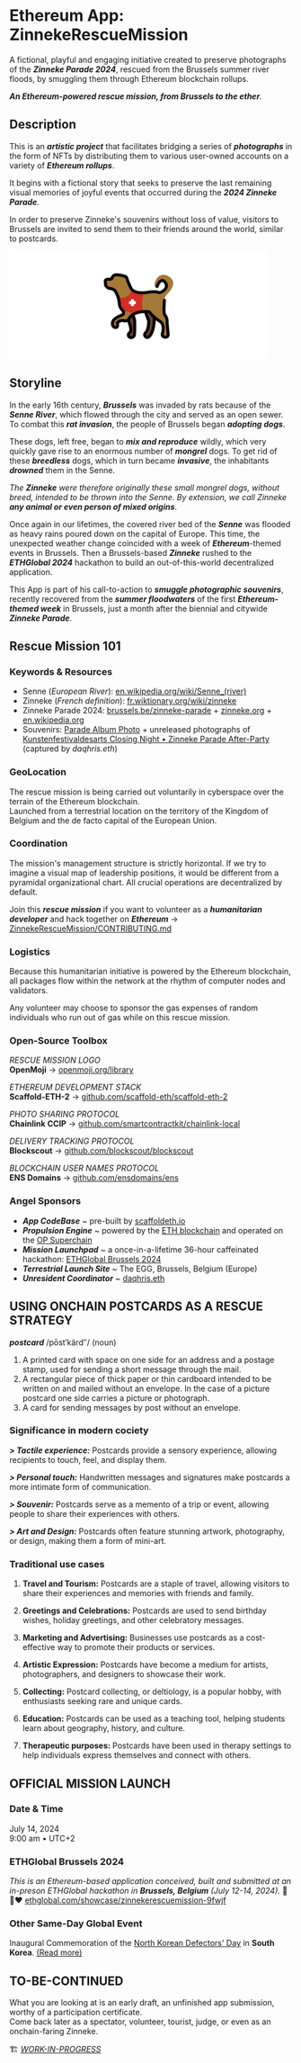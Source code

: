 # Ethereum App: ZinnekeRescueMission

A fictional, playful and engaging initiative created to preserve photographs of the _**Zinneke Parade 2024**_, rescued from the Brussels summer river floods, by smuggling them through Ethereum blockchain rollups.

_**An Ethereum-powered rescue mission, from Brussels to the ether**._


## Description

This is an __*artistic project*__ that facilitates bridging a series of __*photographs*__ in the form of NFTs by distributing them to various user-owned accounts on a variety of __*Ethereum rollups*__.  

It begins with a fictional story that seeks to preserve the last remaining visual memories of joyful events that occurred during the __*2024 Zinneke Parade*__.  

In order to preserve Zinneke's souvenirs without loss of value, visitors to Brussels are invited to send them to their friends around the world, similar to postcards.  

![ZinnekeRescueMission_LOGO](https://github.com/daqhris/ZinnekeRescueMission/blob/main/ZinnekeRescueMission_LOGO.png)

## Storyline

In the early 16th century, __*Brussels*__ was invaded by rats because of the __*Senne River*__, which flowed through the city and served as an open sewer. To combat this __*rat invasion*__, the people of Brussels began __*adopting dogs*__.

These dogs, left free, began to __*mix and reproduce*__ wildly, which very quickly gave rise to an enormous number of __*mongrel*__ dogs. To get rid of these __*breedless*__ dogs, which in turn became __*invasive*__, the inhabitants __*drowned*__ them in the Senne.

_The **Zinneke** were therefore originally these small mongrel dogs, without breed, intended to be thrown into the Senne. By extension, we call Zinneke **any animal or even person of mixed origins**_.

Once again in our lifetimes, the covered river bed of the __*Senne*__ was flooded as heavy rains poured down on the capital of Europe. This time, the unexpected weather change coincided with a week of __*Ethereum*__-themed events in Brussels. Then a Brussels-based __*Zinneke*__ rushed to the __*ETHGlobal 2024*__ hackathon to build an out-of-this-world decentralized application.  

This App is part of his call-to-action to __*smuggle photographic souvenirs*__, recently recovered from the __*summer floodwaters*__ of the first __*Ethereum-themed week*__ in Brussels, just a month after the biennial and citywide __*Zinneke Parade*__. 

## Rescue Mission 101  

### Keywords & Resources

- Senne (_European River_): [en.wikipedia.org/wiki/Senne_(river)](https://en.wikipedia.org/wiki/Senne_(river))
- Zinneke (_French definition_): [fr.wiktionary.org/wiki/zinneke](https://fr.wiktionary.org/wiki/zinneke)
- Zinneke Parade 2024: [brussels.be/zinneke-parade](https://www.brussels.be/zinneke-parade) + [zinneke.org](https://www.zinneke.org/) + [en.wikipedia.org](https://en.wikipedia.org/wiki/Zinneke_Parade)
- Souvenirs: [Parade Album Photo](https://www.zinneke.org/nl/album-photo/zinneke-parade-2024-2/) + unreleased photographs of [Kunstenfestivaldesarts Closing Night • Zinneke Parade After-Party](https://kfda.be/en/festivals/2024-edition/programme/nightlife-2024/) (captured by _daqhris.eth_)
  
### GeoLocation

The rescue mission is being carried out voluntarily in cyberspace over the terrain of the Ethereum blockchain.  
Launched from a terrestrial location on the territory of the Kingdom of Belgium and the de facto capital of the European Union.

### Coordination  

The mission's management structure is strictly horizontal.
If we try to imagine a visual map of leadership positions, it would be different from a pyramidal organizational chart.
All crucial operations are decentralized by default. 

Join this __*rescue mission*__ if you want to volunteer as a __*humanitarian developer*__ and hack together on __*Ethereum*__ -> [ZinnekeRescueMission/CONTRIBUTING.md](https://github.com/daqhris/ZinnekeRescueMission/blob/main/CONTRIBUTING.md)


### Logistics

Because this humanitarian initiative is powered by the Ethereum blockchain, all packages flow within the network at the rhythm of computer nodes and validators.

Any volunteer may choose to sponsor the gas expenses of random individuals who run out of gas while on this rescue mission.

### Open-Source Toolbox

_RESCUE MISSION LOGO_  
**OpenMoji** -> [openmoji.org/library](https://openmoji.org/library/emoji-1F415-200D-1F9BA/)  

_ETHEREUM DEVELOPMENT STACK_  
**Scaffold-ETH-2** -> [github.com/scaffold-eth/scaffold-eth-2](https://github.com/scaffold-eth/scaffold-eth-2)  

_PHOTO SHARING PROTOCOL_  
**Chainlink CCIP** -> [github.com/smartcontractkit/chainlink-local](https://github.com/smartcontractkit/chainlink-local)  

_DELIVERY TRACKING PROTOCOL_  
**Blockscout** -> [github.com/blockscout/blockscout](https://github.com/blockscout/blockscout)  

_BLOCKCHAIN USER NAMES PROTOCOL_  
**ENS Domains** -> [github.com/ensdomains/ens](https://github.com/ensdomains/ens)  

### Angel Sponsors

- __*App CodeBase*__ ~ pre-built by [scaffoldeth.io](https://scaffoldeth.io/)  
- __*Propulsion Engine*__ ~ powered by the [ETH blockchain](https://ethereum.org/en/what-is-ethereum/) and operated on the [OP Superchain](https://docs.optimism.io/stack/explainer)  
- __*Mission Launchpad*__ ~ a once-in-a-lifetime 36-hour caffeinated hackathon: [ETHGlobal Brussels 2024](https://ethglobal.com/about)
- __*Terrestrial Launch Site*__ ~ The EGG, Brussels, Belgium (Europe)  
- __*Unresident Coordinator*__ ~ [daqhris.eth](https://warpcast.com/daqhris)

## USING ONCHAIN POSTCARDS AS A RESCUE STRATEGY  

__*postcard*__ /pōst′kärd″/ (noun)   

1. A printed card with space on one side for an address and a postage stamp, used for sending a short message through the mail.  
2. A rectangular piece of thick paper or thin cardboard intended to be written on and mailed without an envelope. In the case of a picture postcard one side carries a picture or photograph.  
3. A card for sending messages by post without an envelope.  

### Significance in modern cociety

__*> Tactile experience:*__ Postcards provide a sensory experience, allowing recipients to touch, feel, and display them.

__*> Personal touch:*__ Handwritten messages and signatures make postcards a more intimate form of communication.

__*> Souvenir:*__ Postcards serve as a memento of a trip or event, allowing people to share their experiences with others.

__*> Art and Design:*__ Postcards often feature stunning artwork, photography, or design, making them a form of mini-art. 

### Traditional use cases  

1. __Travel and Tourism:__ Postcards are a staple of travel, allowing visitors to share their experiences and memories with friends and family.

2. __Greetings and Celebrations:__ Postcards are used to send birthday wishes, holiday greetings, and other celebratory messages.

3. __Marketing and Advertising:__ Businesses use postcards as a cost-effective way to promote their products or services.

4. __Artistic Expression:__ Postcards have become a medium for artists, photographers, and designers to showcase their work.

5. __Collecting:__ Postcard collecting, or deltiology, is a popular hobby, with enthusiasts seeking rare and unique cards.

6. __Education:__ Postcards can be used as a teaching tool, helping students learn about geography, history, and culture.

7. __Therapeutic purposes:__ Postcards have been used in therapy settings to help individuals express themselves and connect with others.


## OFFICIAL MISSION LAUNCH 

### Date & Time
July 14, 2024  
9:00 am • UTC+2 
 
### ETHGlobal Brussels 2024
_This is an Ethereum-based application conceived, built and submitted at an in-preson ETHGlobal hackathon in **Brussels, Belgium** (July 12-14, 2024)._
🖤💛❤️ [ethglobal.com/showcase/zinnekerescuemission-9fwjf](https://ethglobal.com/showcase/zinnekerescuemission-9fwjf)

### Other Same-Day Global Event
Inaugural Commemoration of the [North Korean Defectors' Day](https://www.unikorea.go.kr/eng_unikorea/news/releases/?boardId=bbs_0000000000000034&mode=view&cntId=54304) in **South Korea**. [(Read more)](https://carnegieendowment.org/emissary/2024/07/defectors-day-south-korea-holiday-north-korea-refugees?lang=en&center=russia-eurasia)


## TO-BE-CONTINUED  

What you are looking at is an early draft, an unfinished app submission, worthy of a participation certificate.    
Come back later as a spectator, volunteer, tourist, judge, or even as an onchain-faring Zinneke. 

🏗️ _[WORK-IN-PROGRESS](https://github.com/daqhris/ZinnekeRescueMission/commits/main/?since=2024-07-13&until=2024-10-31)_
